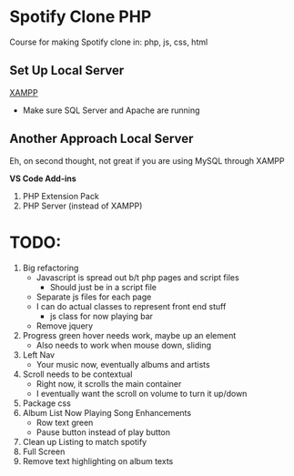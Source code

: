 # Spotify Clone PHP

Course for making Spotify clone in: php, js, css, html

## Set Up Local Server

[XAMPP](https://www.apachefriends.org/index.html)

- Make sure SQL Server and Apache are running

## Another Approach Local Server

Eh, on second thought, not great if you are using MySQL through XAMPP

**VS Code Add-ins**

1. PHP Extension Pack
1. PHP Server (instead of XAMPP)

# TODO:

1. Big refactoring
   - Javascript is spread out b/t php pages and script files
     - Should just be in a script file
   - Separate js files for each page
   - I can do actual classes to represent front end stuff
     - js class for now playing bar
   - Remove jquery
1. Progress green hover needs work, maybe up an element
   - Also needs to work when mouse down, sliding
1. Left Nav
   - Your music now, eventually albums and artists
1. Scroll needs to be contextual
   - Right now, it scrolls the main container
   - I eventually want the scroll on volume to turn it up/down
1. Package css
1. Album List Now Playing Song Enhancements
   - Row text green
   - Pause button instead of play button
1. Clean up Listing to match spotify
1. Full Screen
1. Remove text highlighting on album texts

